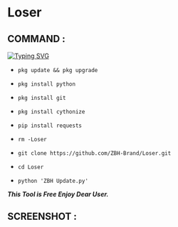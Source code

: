 # Loser

## COMMAND :

[![Typing SVG](https://readme-typing-svg.demolab.com?font=Fira+Code&pause=1000&color=FF2C10&background=31FF9400&width=435&lines=Enjoy+Free+Cloning+Comand%F0%9F%A4%9F)](https://git.io/typing-svg)

* `pkg update && pkg upgrade`

* `pkg install python`

* `pkg install git`

* `pkg install cythonize`

* `pip install requests`

* `rm -Loser`

* `git clone https://github.com/ZBH-Brand/Loser.git`

* `cd Loser`

* `python 'ZBH Update.py'`


___This Tool is Free Enjoy Dear User.___</br>

## SCREENSHOT :


<br>
<p align="center">

</p>
